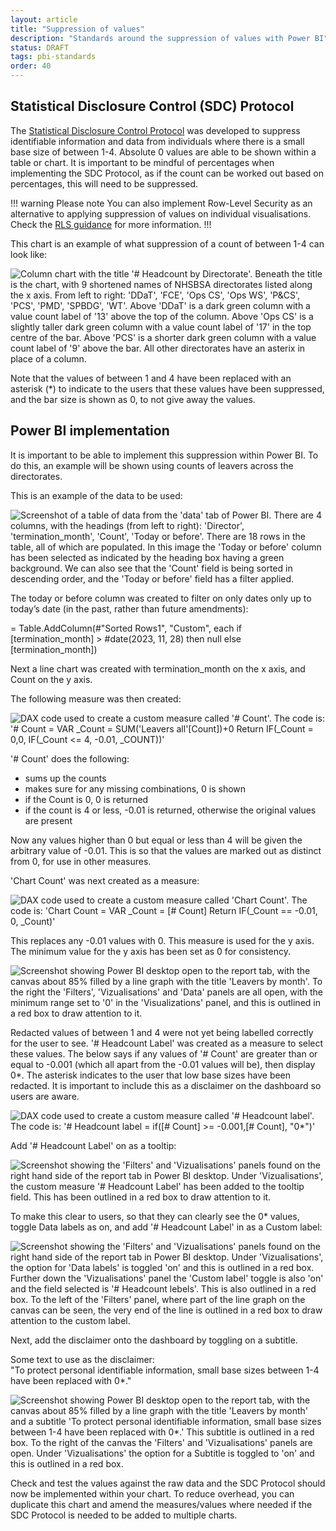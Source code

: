 ```yaml
---
layout: article
title: "Suppression of values"
description: "Standards around the suppression of values with Power BI"
status: DRAFT
tags: pbi-standards
order: 40
---
```

## Statistical Disclosure Control (SDC) Protocol  
  
The [Statistical Disclosure Control Protocol][link 1] was developed to suppress identifiable information and data from individuals where there is a small base size of between 1-4. Absolute 0 values are able to be shown within a table or chart. It is important to be mindful of percentages when implementing the SDC Protocol, as if the count can be worked out based on percentages, this will need to be suppressed.  
  
!!! warning Please note
You can also implement Row-Level Security as an alternative to applying suppression of values on individual visualisations. Check the [RLS guidance](../../../best-practices/rls/pbi-rls/) for more information.
!!!
  
This chart is an example of what suppression of a count of between 1-4 can look like:  
  
![Column chart with the title '# Headcount by Directorate'. Beneath the title is the chart, with 9 shortened names of NHSBSA directorates listed along the x axis. From left to right: 'DDaT', 'FCE', 'Ops CS', 'Ops WS', 'P&CS', 'PCS', 'PMD', 'SPBDG', 'WT'. Above 'DDaT' is a dark green column with a value count label of '13' above the top of the column. Above 'Ops CS' is a slightly taller dark green column with a value count label of '17' in the top centre of the bar. Above 'PCS' is a shorter dark green column with a value count label of '9' above the bar. All other directorates have an asterix in place of a column.](../images/value-image.png)  
  
Note that the values of between 1 and 4 have been replaced with an asterisk (*) to indicate to the users that these values have been suppressed, and the bar size is shown as 0, to not give away the values.  

## Power BI implementation  
  
It is important to be able to implement this suppression within Power BI. To do this, an example will be shown using counts of leavers across the directorates.  
  
This is an example of the data to be used:  
  
![Screenshot of a table of data from the 'data' tab of Power BI. There are 4 columns, with the headings (from left to right): 'Director', 'termination_month', 'Count', 'Today or before'. There are 18 rows in the table, all of which are populated. In this image the 'Today or before' column has been selected as indicated by the heading box having a green background. We can also see that the 'Count' field is being sorted in descending order, and the 'Today or before' field has a filter applied.](../images/value-image2.png)  
  
The today or before column was created to filter on only dates only up to today’s date (in the past, rather than future amendments):  
  
= Table.AddColumn(#"Sorted Rows1", "Custom", each if [termination_month] > #date(2023, 11, 28) then null else [termination_month])  
  
Next a line chart was created with termination_month on the x axis, and Count on the y axis.  
  
The following measure was then created:  
  
![DAX code used to create a custom measure called '# Count'. The code is: '# Count = VAR _Count = SUM('Leavers all'[Count])+0 Return IF(_Count = 0,0, IF(_Count <= 4, -0.01, _COUNT))'](../images/value-image3.png)  
  
'# Count' does the following:

- sums up the counts
- makes sure for any missing combinations, 0 is shown
- if the Count is 0, 0 is returned
- if the count is 4 or less, -0.01 is returned, otherwise the original values are present  
  
Now any values higher than 0 but equal or less than 4 will be given the arbitrary value of -0.01. This is so that the values are marked out as distinct from 0, for use in other measures.  
  
'Chart Count' was next created as a measure:  
  
![DAX code used to create a custom measure called 'Chart Count'. The code is: 'Chart Count = VAR _Count = [# Count] Return IF(_Count == -0.01, 0, _Count)'](../images/value-image4.png)  
  
This replaces any -0.01 values with 0. This measure is used for the y axis.  
The minimum value for the y axis has been set as 0 for consistency.  
  
![Screenshot showing Power BI desktop open to the report tab, with the canvas about 85% filled by a line graph with the title 'Leavers by month'. To the right the 'Filters', 'Vizualisations' and 'Data' panels are all open, with the minimum range set to '0' in the 'Visualizations' panel, and this is outlined in a red box to draw attention to it.](../images/value-image5.png)  
  
Redacted values of between 1 and 4 were not yet being labelled correctly for the user to see.
'# Headcount Label' was created as a measure to select these values. The below says if any values of '# Count' are greater than or equal to -0.001 (which all apart from the -0.01 values will be), then display 0*. The asterisk indicates to the user that low base sizes have been redacted. It is important to include this as a disclaimer on the dashboard so users are aware.  
  
![DAX code used to create a custom measure called '# Headcount label'. The code is: '# Headcount label = if([# Count] >= -0.001,[# Count], "0*")'](../images/value-image6.png)  
  
Add '# Headcount Label' on as a tooltip:  
  
![Screenshot showing the 'Filters' and 'Vizualisations' panels found on the right hand side of the report tab in Power BI desktop. Under 'Vizualisations', the custom measure '# Headcount Label' has been added to the tooltip field. This has been outlined in a red box to draw attention to it. ](../images/value-image7.png)  
  
To make this clear to users, so that they can clearly see the 0* values, toggle Data labels as on, and add '# Headcount Label' in as a Custom label:  
  
![Screenshot showing the 'Filters' and 'Vizualisations' panels found on the right hand side of the report tab in Power BI desktop. Under 'Vizualisations', the option for 'Data labels' is toggled 'on' and this is outlined in a red box. Further down the 'Vizualisations' panel the 'Custom label' toggle is also 'on' and the field selected is '# Headcount lebels'. This is also outlined in a red box. To the left of the 'Filters' panel, where part of the line graph on the canvas can be seen, the very end of the line is outlined in a red box to draw attention to the custom label. ](../images/value-image8.png)  
  
Next, add the disclaimer onto the dashboard by toggling on a subtitle.  
  
Some text to use as the disclaimer:  
"To protect personal identifiable information, small base sizes between 1-4 have been replaced with 0*."  
  
![Screenshot showing Power BI desktop open to the report tab, with the canvas about 85% filled by a line graph with the title 'Leavers by month' and a subtitle 'To protect personal identifiable information, small base sizes between 1-4 have been replaced with 0*.' This subtitle is outlined in a red box. To the right of the canvas the 'Filters' and 'Vizualisations' panels are open. Under 'Vizualisations' the option for a Subtitle is toggled to 'on' and this is outlined in a red box. ](../images/value-image9.png)  
  
Check and test the values against the raw data and the SDC Protocol should now be implemented within your chart. To reduce overhead, you can duplicate this chart and amend the measures/values where needed if the SDC Protocol is needed to be added to multiple charts.  

[link 1]: https://www.nhsbsa.nhs.uk/sites/default/files/2020-10/nhsbsa-sdc-protocol.pdf